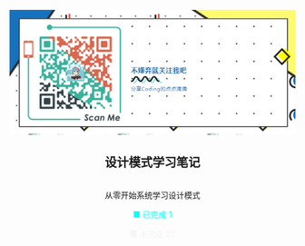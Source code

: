 <!-- PROJECT LOGO -->
<br />
<div align="center">
  <a href="https://github.com/Bngel/NoteOfDesignPattern">
    <img src="rem_icon.png" alt="Logo">
  </a>

  <h2 align="center">设计模式学习笔记</h3>

  <br>
    从零开始系统学习设计模式
  <br>
  <div>
    <p style="color: aqua;">■ 已完成 1</p>
    <p style="color: whitesmoke;">■ 未完成 22</p>
  </div>
</div>
